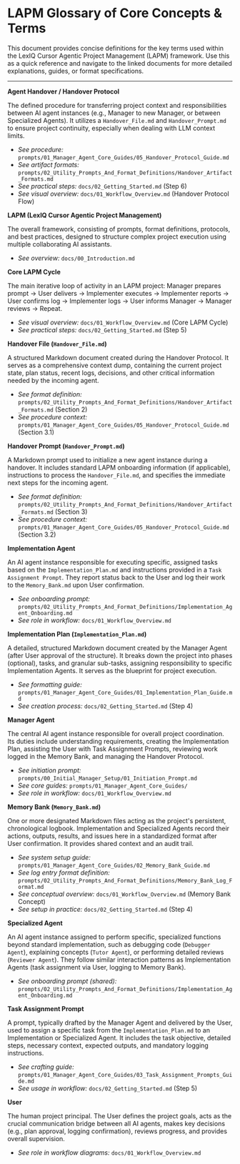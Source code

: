 # LAPM Glossary of Core Concepts & Terms

This document provides concise definitions for the key terms used within the LexIQ Cursor Agentic Project Management (LAPM) framework. Use this as a quick reference and navigate to the linked documents for more detailed explanations, guides, or format specifications.

---

**Agent Handover / Handover Protocol**

The defined procedure for transferring project context and responsibilities between AI agent instances (e.g., Manager to new Manager, or between Specialized Agents). It utilizes a `Handover_File.md` and `Handover_Prompt.md` to ensure project continuity, especially when dealing with LLM context limits.
*   *See procedure:* `prompts/01_Manager_Agent_Core_Guides/05_Handover_Protocol_Guide.md`
*   *See artifact formats:* `prompts/02_Utility_Prompts_And_Format_Definitions/Handover_Artifact_Formats.md`
*   *See practical steps:* `docs/02_Getting_Started.md` (Step 6)
*   *See visual overview:* `docs/01_Workflow_Overview.md` (Handover Protocol Flow)

**LAPM (LexIQ Cursor Agentic Project Management)**

The overall framework, consisting of prompts, format definitions, protocols, and best practices, designed to structure complex project execution using multiple collaborating AI assistants.
*   *See overview:* `docs/00_Introduction.md`

**Core LAPM Cycle**

The main iterative loop of activity in an LAPM project: Manager prepares prompt -> User delivers -> Implementer executes -> Implementer reports -> User confirms log -> Implementer logs -> User informs Manager -> Manager reviews -> Repeat.
*   *See visual overview:* `docs/01_Workflow_Overview.md` (Core LAPM Cycle)
*   *See practical steps:* `docs/02_Getting_Started.md` (Step 5)

**Handover File (`Handover_File.md`)**

A structured Markdown document created during the Handover Protocol. It serves as a comprehensive context dump, containing the current project state, plan status, recent logs, decisions, and other critical information needed by the incoming agent.
*   *See format definition:* `prompts/02_Utility_Prompts_And_Format_Definitions/Handover_Artifact_Formats.md` (Section 2)
*   *See procedure context:* `prompts/01_Manager_Agent_Core_Guides/05_Handover_Protocol_Guide.md` (Section 3.1)

**Handover Prompt (`Handover_Prompt.md`)**

A Markdown prompt used to initialize a new agent instance during a handover. It includes standard LAPM onboarding information (if applicable), instructions to process the `Handover_File.md`, and specifies the immediate next steps for the incoming agent.
*   *See format definition:* `prompts/02_Utility_Prompts_And_Format_Definitions/Handover_Artifact_Formats.md` (Section 3)
*   *See procedure context:* `prompts/01_Manager_Agent_Core_Guides/05_Handover_Protocol_Guide.md` (Section 3.2)

**Implementation Agent**

An AI agent instance responsible for executing specific, assigned tasks based on the `Implementation_Plan.md` and instructions provided in a `Task Assignment Prompt`. They report status back to the User and log their work to the `Memory_Bank.md` upon User confirmation.
*   *See onboarding prompt:* `prompts/02_Utility_Prompts_And_Format_Definitions/Implementation_Agent_Onboarding.md`
*   *See role in workflow:* `docs/01_Workflow_Overview.md`

**Implementation Plan (`Implementation_Plan.md`)**

A detailed, structured Markdown document created by the Manager Agent (after User approval of the structure). It breaks down the project into phases (optional), tasks, and granular sub-tasks, assigning responsibility to specific Implementation Agents. It serves as the blueprint for project execution.
*   *See formatting guide:* `prompts/01_Manager_Agent_Core_Guides/01_Implementation_Plan_Guide.md`
*   *See creation process:* `docs/02_Getting_Started.md` (Step 4)

**Manager Agent**

The central AI agent instance responsible for overall project coordination. Its duties include understanding requirements, creating the Implementation Plan, assisting the User with Task Assignment Prompts, reviewing work logged in the Memory Bank, and managing the Handover Protocol.
*   *See initiation prompt:* `prompts/00_Initial_Manager_Setup/01_Initiation_Prompt.md`
*   *See core guides:* `prompts/01_Manager_Agent_Core_Guides/`
*   *See role in workflow:* `docs/01_Workflow_Overview.md`

**Memory Bank (`Memory_Bank.md`)**

One or more designated Markdown files acting as the project's persistent, chronological logbook. Implementation and Specialized Agents record their actions, outputs, results, and issues here in a standardized format after User confirmation. It provides shared context and an audit trail.
*   *See system setup guide:* `prompts/01_Manager_Agent_Core_Guides/02_Memory_Bank_Guide.md`
*   *See log entry format definition:* `prompts/02_Utility_Prompts_And_Format_Definitions/Memory_Bank_Log_Format.md`
*   *See conceptual overview:* `docs/01_Workflow_Overview.md` (Memory Bank Concept)
*   *See setup in practice:* `docs/02_Getting_Started.md` (Step 4)

**Specialized Agent**

An AI agent instance assigned to perform specific, specialized functions beyond standard implementation, such as debugging code (`Debugger Agent`), explaining concepts (`Tutor Agent`), or performing detailed reviews (`Reviewer Agent`). They follow similar interaction patterns as Implementation Agents (task assignment via User, logging to Memory Bank).
*   *See onboarding prompt (shared):* `prompts/02_Utility_Prompts_And_Format_Definitions/Implementation_Agent_Onboarding.md`

**Task Assignment Prompt**

A prompt, typically drafted by the Manager Agent and delivered by the User, used to assign a specific task from the `Implementation_Plan.md` to an Implementation or Specialized Agent. It includes the task objective, detailed steps, necessary context, expected outputs, and mandatory logging instructions.
*   *See crafting guide:* `prompts/01_Manager_Agent_Core_Guides/03_Task_Assignment_Prompts_Guide.md`
*   *See usage in workflow:* `docs/02_Getting_Started.md` (Step 5)

**User**

The human project principal. The User defines the project goals, acts as the crucial communication bridge between all AI agents, makes key decisions (e.g., plan approval, logging confirmation), reviews progress, and provides overall supervision.
*   *See role in workflow diagrams:* `docs/01_Workflow_Overview.md` 